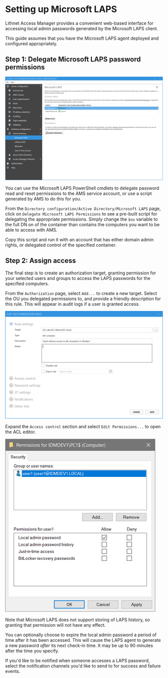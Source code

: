# Setting up Microsoft LAPS

Lithnet Access Manager provides a convenient web-based interface for accessing local admin passwords generated by the Microsoft LAPS client.

This guide assumes that you have the Microsoft LAPS agent deployed and configured appropriately.

## Step 1: Delegate Microsoft LAPS password permissions

![!](../../docs/images/ui-page-microsoft-laps.png)

You can use the Microsoft LAPS PowerShell cmdlets to delegate password read and reset permissions to the AMS service account, or use a script generated by AMS to do this for you.

From the `Directory configuration/Active Directory/Microsoft LAPS` page, click on `Delegate Microsoft LAPS Permissions` to see a pre-built script for delegating the appropriate permissions. Simply change the `$ou` variable to the full DN on of the container than contains the computers you want to be able to access with AMS.

Copy this script and run it with an account that has either domain admin rights, or delegated control of the specified container.

## Step 2: Assign access

The final step is to create an authorization target, granting permission for your selected users and groups to access the LAPS passwords for the specified computers.

From the `Authorization` page, select `Add...` to create a new target. Select the OU you delegated permissions to, and provide a friendly description for this rule. This will appear in audit logs if a user is granted access.

![!](../../docs/images/ui-page-authz-adtarget.png)

Expand the `Access control` section and select `Edit Permissions...` to open the ACL editor.

![!](../../docs/images/ui-page-authz-editsecurity-laps.png)

Note that Microsoft LAPS does not support storing of LAPS history, so granting that permission will not have any effect.

You can optionally choose to expire the local admin password a period of time after it has been accessed. This will cause the LAPS agent to generate a new password _after_ its next check-in time. It may be up to 90 minutes after the time you specify.

If you'd like to be notified when someone accesses a LAPS password, select the notification channels you'd like to send to for success and failure events.
